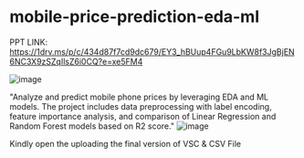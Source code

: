 # mobile-price-prediction-eda-ml
PPT LINK: https://1drv.ms/p/c/434d87f7cd9dc679/EY3_hBUup4FGu9LbKW8f3JgBjEN6NC3X9zSZqIlsZ6i0CQ?e=xe5FM4

![image](https://github.com/user-attachments/assets/c65165fc-9f13-4c3b-ad38-75b467077c44)

"Analyze and predict mobile phone prices by leveraging EDA and ML models. The project includes data preprocessing with label encoding, feature importance analysis, and comparison of Linear Regression and Random Forest models based on R2 score."
![image](https://github.com/user-attachments/assets/aed1b7e5-fd74-4469-a461-543b9a13dc2b)

Kindly open the uploading the final version of VSC & CSV File
